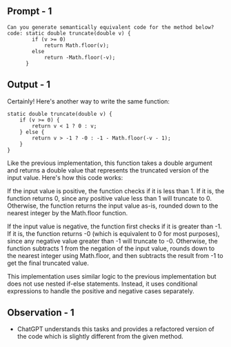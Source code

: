 ## Prompt - 1
```
Can you generate semantically equivalent code for the method below?
code: static double truncate(double v) {
        if (v >= 0)
            return Math.floor(v);
        else
            return -Math.floor(-v);
      }
```

## Output - 1
Certainly! Here's another way to write the same function:
```
static double truncate(double v) {
    if (v >= 0) {
        return v < 1 ? 0 : v;
    } else {
        return v > -1 ? -0 : -1 - Math.floor(-v - 1);
    }
}
```
Like the previous implementation, this function takes a double argument and returns a double value that represents the truncated version of the input value. Here's how this code works:

If the input value is positive, the function checks if it is less than 1. If it is, the function returns 0, since any positive value less than 1 will truncate to 0. Otherwise, the function returns the input value as-is, rounded down to the nearest integer by the Math.floor function.

If the input value is negative, the function first checks if it is greater than -1. If it is, the function returns -0 (which is equivalent to 0 for most purposes), since any negative value greater than -1 will truncate to -0. Otherwise, the function subtracts 1 from the negation of the input value, rounds down to the nearest integer using Math.floor, and then subtracts the result from -1 to get the final truncated value.

This implementation uses similar logic to the previous implementation but does not use nested if-else statements. Instead, it uses conditional expressions to handle the positive and negative cases separately.


## Observation - 1
- ChatGPT understands this tasks and provides a refactored version of the code which is slightly different from the given method.
